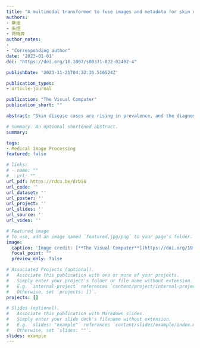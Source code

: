 ```yaml
---
title: "A multimodal transformer to fuse images and metadata for skin disease classification"
authors:
- 蔡淦
- 朱煜
- 蒋晓奔
author_notes:
- 
- "Corresponding author"
date: '2023-01-01'
doi: "https://doi.org/10.1007/s00371-022-02492-4"

publishDate: '2023-11-21T04:32:36.516524Z'

publication_types:
- article-journal

publication: "The Visual Computer"
publication_short: ""

abstract: "Skin disease cases are rising in prevalence, and the diagnosis of skin diseases is always a challenging task in the clinic. Utilizing deep learning to diagnose skin diseases could help to meet these challenges. In this study, a novel neural network is proposed for the classification of skin diseases. Since the datasets for the research consist of skin disease images and clinical metadata, we propose a novel multimodal Transformer, which consists of two encoders for both images and metadata and one decoder to fuse the multimodal information. In the proposed network, a suitable Vision Transformer (ViT) model is utilized as the backbone to extract image deep features. As for metadata, they are regarded as labels and a new Soft Label Encoder (SLE) is designed to embed them. Furthermore, in the decoder part, a novel Mutual Attention (MA) block is proposed to better fuse image features and metadata features. To evaluate the model’s effectiveness, extensive experiments have been conducted on the private skin disease dataset and the benchmark dataset ISIC 2018. Compared with state-of-the-art methods, the proposed model shows better performance and represents an advancement in skin disease diagnosis."

# Summary. An optional shortened abstract.
summary: 

tags:
- Medical Image Processing
featured: false

# links:
# - name: ""
#   url: ""
url_pdf: https://rdcu.be/drD58
url_code: ''
url_dataset: ''
url_poster: ''
url_project: ''
url_slides: ''
url_source: ''
url_video: ''

# Featured image
# To use, add an image named `featured.jpg/png` to your page's folder. 
image:
  caption: 'Image credit: [**The Visual Computer**](https://doi.org/10.1007/s00371-022-02492-4)'
  focal_point: ""
  preview_only: false

# Associated Projects (optional).
#   Associate this publication with one or more of your projects.
#   Simply enter your project's folder or file name without extension.
#   E.g. `internal-project` references `content/project/internal-project/index.md`.
#   Otherwise, set `projects: []`.
projects: []

# Slides (optional).
#   Associate this publication with Markdown slides.
#   Simply enter your slide deck's filename without extension.
#   E.g. `slides: "example"` references `content/slides/example/index.md`.
#   Otherwise, set `slides: ""`.
slides: example
---
```


